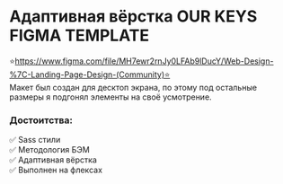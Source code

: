 # Адаптивная вёрстка OUR KEYS FIGMA TEMPLATE
⭐https://www.figma.com/file/MH7ewr2rnJy0LFAb9lDucY/Web-Design-%7C-Landing-Page-Design-(Community)⭐<br>
Макет был создан для десктоп экрана, по этому под остальные размеры я подгонял элементы на своё усмотрение. <br>

### Достоитства:
✅ Sass стили<br>
✅ Методология БЭМ<br>
✅ Адаптивная вёрстка<br>
✅ Выполнен на флексах<br>

